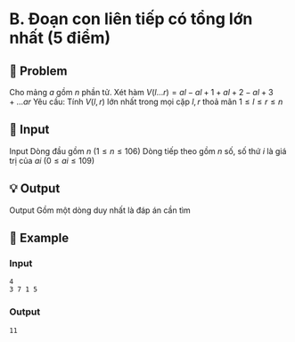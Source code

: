 # B. Đoạn con liên tiếp có tổng lớn nhất (5 điểm)

## 📖 Problem

Cho mảng
$a$
gồm
$n$
phần tử. Xét hàm
$V(l...r) =al-al+ 1+al+ 2-al+ 3+ ...ar$
Yêu cầu:
Tính
$V(l,r)$
lớn nhất trong mọi cặp
$l,r$
thoả mãn
$1 ≤l≤r≤n$


## 🧩 Input

Input
Dòng đầu gồm
$n$
$(1 ≤n≤ 106)$
Dòng tiếp theo gồm
$n$
số, số thứ
$i$
là giá trị của
$ai$
$(0 ≤ai≤ 109)$


## 💡 Output

Output
Gồm một dòng duy nhất là đáp án cần tìm


## 🧠 Example

### Input

```text
4
3 7 1 5
```

### Output

```text
11
```


